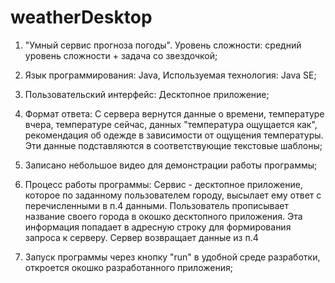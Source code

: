 # weatherDesktop

1. "Умный сервис прогноза погоды". Уровень сложности: средний уровень сложности + задача со звездочкой;

2. Язык программирования: Java,
Используемая технология: Java SE;

3. Пользовательский интерфейс: Десктопное приложение; 

4. Формат ответа: 
С сервера вернутся данные о времени, температуре вчера, температуре сейчас, данных "температура ощущается как", рекомендация об одежде в зависимости от ощущения температуры. Эти данные подставляются в соответствующие текстовые шаблоны;

5. Записано небольшое видео для демонстрации работы программы; 

6. Процесс работы программы: 
Сервис - десктопное приложение, которое по заданному пользователем городу, высылает ему ответ с перечисленными в п.4 данными.
Пользователь прописывает название своего города в окошко десктопного приложения. Эта информация попадает в адресную строку для формирования запроса к серверу. Сервер возвращает данные из п.4

7. Запуск программы через кнопку "run" в удобной среде разработки, откроется окошко разработанного приложения; 


